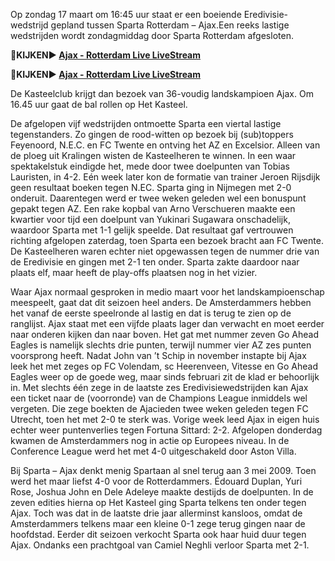 Op zondag 17 maart om 16:45 uur staat er een boeiende Eredivisie-wedstrijd gepland tussen Sparta Rotterdam – Ajax.Een reeks lastige wedstrijden wordt zondagmiddag door Sparta Rotterdam afgesloten. 

<strong>🔴KIJKEN▶ [Ajax - Rotterdam Live LiveStream](https://sports2tv.live/eredivisie/)</strong>

<strong>🔴KIJKEN▶ [Ajax - Rotterdam Live LiveStream](https://sports2tv.live/eredivisie/)</strong>

De Kasteelclub krijgt dan bezoek van 36-voudig landskampioen Ajax. Om 16.45 uur gaat de bal rollen op Het Kasteel.

De afgelopen vijf wedstrijden ontmoette Sparta een viertal lastige tegenstanders. Zo gingen de rood-witten op bezoek bij (sub)toppers Feyenoord, N.E.C. en FC Twente en ontving het AZ en Excelsior. Alleen van de ploeg uit Kralingen wisten de Kasteelheren te winnen. In een waar spektakelstuk eindigde het, mede door twee doelpunten van Tobias Lauristen, in 4-2. Eén week later kon de formatie van trainer Jeroen Rijsdijk geen resultaat boeken tegen N.EC. Sparta ging in Nijmegen met 2-0 onderuit. Daarentegen werd er twee weken geleden wel een bonuspunt gepakt tegen AZ. Een rake kopbal van Arno Verschueren maakte een kwartier voor tijd een doelpunt van Yukinari Sugawara onschadelijk, waardoor Sparta met 1-1 gelijk speelde. Dat resultaat gaf vertrouwen richting afgelopen zaterdag, toen Sparta een bezoek bracht aan FC Twente. De Kasteelheren waren echter niet opgewassen tegen de nummer drie van de Eredivisie en gingen met 2-1 ten onder. Sparta zakte daardoor naar plaats elf, maar heeft de play-offs plaatsen nog in het vizier.

Waar Ajax normaal gesproken in medio maart voor het landskampioenschap meespeelt, gaat dat dit seizoen heel anders. De Amsterdammers hebben het vanaf de eerste speelronde al lastig en dat is terug te zien op de ranglijst. Ajax staat met een vijfde plaats lager dan verwacht en moet eerder naar onderen kijken dan naar boven. Het gat met nummer zeven Go Ahead Eagles is namelijk slechts drie punten, terwijl nummer vier AZ zes punten voorsprong heeft. Nadat John van ’t Schip in november instapte bij Ajax leek het met zeges op FC Volendam, sc Heerenveen, Vitesse en Go Ahead Eagles weer op de goede weg, maar sinds februari zit de klad er behoorlijk in. Met slechts één zege in de laatste zes Eredivisiewedstrijden kan Ajax een ticket naar de (voorronde) van de Champions League inmiddels wel vergeten. Die zege boekten de Ajacieden twee weken geleden tegen FC Utrecht, toen het met 2-0 te sterk was. Vorige week leed Ajax in eigen huis echter weer puntenverlies tegen Fortuna Sittard: 2-2. Afgelopen donderdag kwamen de Amsterdammers nog in actie op Europees niveau. In de Conference League werd het met 4-0 uitgeschakeld door Aston Villa.

Bij Sparta – Ajax denkt menig Spartaan al snel terug aan 3 mei 2009. Toen werd het maar liefst 4-0 voor de Rotterdammers. Édouard Duplan, Yuri Rose, Joshua John en Dele Adeleye maakte destijds de doelpunten. In de zeven edities hierna op Het Kasteel ging Sparta telkens ten onder tegen Ajax. Toch was dat in de laatste drie jaar allerminst kansloos, omdat de Amsterdammers telkens maar een kleine 0-1 zege terug gingen naar de hoofdstad. Eerder dit seizoen verkocht Sparta ook haar huid duur tegen Ajax. Ondanks een prachtgoal van Camiel Neghli verloor Sparta met 2-1.

